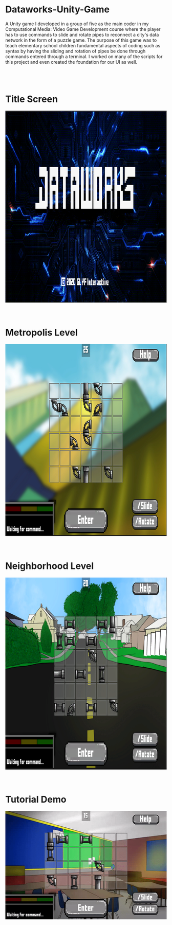 # Dataworks-Unity-Game
A Unity game I developed in a group of five as the main coder in my Computational Media: Video Game Development course where the player has to use commands to slide and rotate pipes to reconnect a city's data network in the form of a puzzle game. The purpose of this game was to teach elementary school children fundamental aspects of coding such as syntax by having the sliding and rotation of pipes be done through commands entered through a terminal. I worked on many of the scripts for this project and even created the foundation for our UI as well.                                                       
<br>
<br>
<br>
<h1>Title Screen</h1>
<img src="https://github.com/mitri-slory/Dataworks-Unity-Game/blob/screenshots-and-demo/Datatworks%20Title%20Screen.png" alt="Dataworks Title Screen" width="794" height="597">
<br>
<br>
<br>
<h1>Metropolis Level</h1>
<img src="https://github.com/mitri-slory/Dataworks-Unity-Game/blob/screenshots-and-demo/DataWorks%20Metropolis%20Level.png" alt="Metropolis Level" width="794" height="597">
<br>
<br>
<br>
<h1>Neighborhood Level</h1>
<img src="https://github.com/mitri-slory/Dataworks-Unity-Game/blob/screenshots-and-demo/Dataworks%20Neighborhood%20Level.png" alt="Neighborhood Level" width="794" height="597">
<br>
<br>
<br>
<h1>Tutorial Demo</h1>
<img src="https://github.com/mitri-slory/Dataworks-Unity-Game/blob/screenshots-and-demo/Dataworks%20Demo.gif" alt="Dataworks Tutorial Demo" width="600" height="337">
